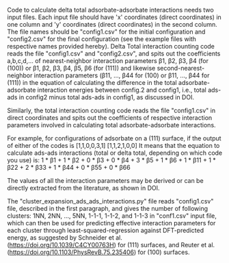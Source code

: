 Code to calculate delta total adsorbate-adsorbate interactions needs two input files. Each input file should have 'x' coordinates (direct coordinates) in one column and 'y' coordinates (direct coordinates) in the second column. The file names should be "config1.csv" for the initial configuration and "config2.csv" for the final configuration (see the example files with respective names provided hereby). Delta Total interaction counting code reads the file "config1.csv" and "config2.csv", and spits out the coefficients a,b,c,d,... of nearest-neighbor interaction parameters β1, β2, β3, β4 (for (100)) or β1, β2, β3, β4, β5, β6 (for (111)) and likewise second-nearest-neighbor interaction parameters (β11, ..., β44 for (100) or β11, ..., β44 for (111)) in the equation of calculating the difference in the total adsorbate-adsorbate interaction energies between config.2 and config1, i.e., total ads-ads in config2 minus total ads-ads in config1, as discussed in DOI. 

Similarly, the total interaction counting code reads the file "config1.csv" in direct coordinates and spits out the coefficients of respective interaction parameters involved in calculating total adsorbate-adsorbate interactions. 

For example, for configurations of adsorbate on a (111) surface, if the output of either of the codes is [1,1,0,0,3,1]
                                                                                                          [1,1,2,1,0,0]
It means that the equation to calculate ads-ads interactions (total or delta total, depending on which code you use) is: 1 * β1 + 1 * β2 + 0 * β3 + 0 * β4 + 3 * β5 + 1 * β6 + 1 * β11 + 1 * β22 + 2 * β33 + 1 * β44 + 0 * β55 + 0 * β66

The values of all the interaction parameters may be derived or can be directly extracted from the literature, as shown in DOI.

The "cluster_expansion_ads_ads_interactions.py" file reads "config1.csv" file, described in the first paragraph, and gives the number of following clusters: 1NN, 2NN, ..., 5NN, 1-1-1, 1-1-2, and 1-1-3 in "conf1.csv" input file, which can then be used for predicting effective interaction parameters for each cluster through least-squared-regression against DFT-predicted energy, as suggested by Schneider et al. (https://doi.org/10.1039/C4CY00763H) for (111) surfaces, and Reuter et al. (https://doi.org/10.1103/PhysRevB.75.235406) for (100) surfaces.
